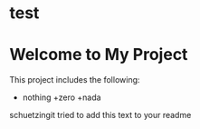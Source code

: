 # test

# Welcome to My Project

This project includes the following:
+ nothing
+zero
+nada

schuetzingit tried to add this text to your readme